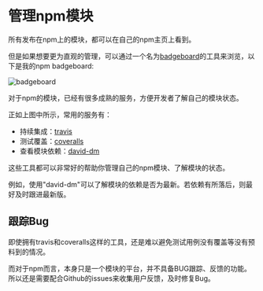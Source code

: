 # 管理npm模块

所有发布在npm上的模块，都可以在自己的npm主页上看到。

但是如果想要更为直观的管理，可以通过一个名为[badgeboard](https://github.com/repo-utils/badgeboard)的工具来浏览，以下是我的npm badgeboard:

![badgeboard](http://7u2gnn.com1.z0.glb.clouddn.com/badgeboard.png)

对于npm的模块，已经有很多成熟的服务，方便开发者了解自己的模块状态。

正如上图中所示，常用的服务有：

- 持续集成：[travis](https://travis-ci.org)
- 测试覆盖：[coveralls](https://coveralls.io/)
- 查看模块依赖：[david-dm](https://david-dm.org/)

这些工具都可以非常好的帮助你管理自己的npm模块、了解模块的状态。

例如，使用"david-dm"可以了解模块的依赖是否为最新。若依赖有所落后，则最好及时跟进最新版。

## 跟踪Bug

即使拥有travis和coveralls这样的工具，还是难以避免测试用例没有覆盖等没有预料到的情况。

而对于npm而言，本身只是一个模块的平台，并不具备BUG跟踪、反馈的功能。所以还是需要配合Github的issues来收集用户反馈，及时修复Bug。
